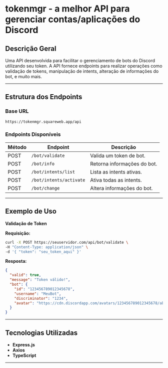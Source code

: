 # tokenmgr - a melhor API para gerenciar contas/aplicações do Discord

## Descrição Geral
Uma API desenvolvida para facilitar o gerenciamento de bots do Discord utilizando seu token. A API fornece endpoints para realizar operações como validação de tokens, manipulação de intents, alteração de informações do bot, e muito mais.

---

## Estrutura dos Endpoints

### **Base URL**
`https://tokenmgr.squareweb.app/api`

### **Endpoints Disponíveis**

| Método | Endpoint            | Descrição                               |
|--------|---------------------|-----------------------------------------|
| POST   | `/bot/validate`     | Valida um token de bot.                 |
| POST   | `/bot/info`         | Retorna informações do bot.             |
| POST   | `/bot/intents/list` | Lista as intents ativas.                |
| POST   | `/bot/intents/activate` | Ativa todas as intents.            |
| POST   | `/bot/change`       | Altera informações do bot.              |

---

## Exemplo de Uso

**Validação de Token**

**Requisição:**
```bash
curl -X POST https://seuservidor.com/api/bot/validate \
-H "Content-Type: application/json" \
-d '{ "token": "seu_token_aqui" }'
```

**Resposta:**
```json
{
  "valid": true,
  "message": "Token válido!",
  "bot": {
    "id": "123456789012345678",
    "username": "MeuBot",
    "discriminator": "1234",
    "avatar": "https://cdn.discordapp.com/avatars/123456789012345678/abc123.png"
  }
}
```

---

## Tecnologias Utilizadas

- **Express.js**
- **Axios**
- **TypeScript**

---
